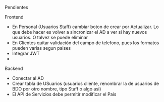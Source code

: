 Pendientes

Frontend

- En Personal (Usuarios Staff) cambiar boton de crear por Actualizar. Lo que debe hacer es volver a sincronizar el AD a ver si hay nuevos usuarios. O talvez se puede eliminar
- En Clientes quitar validación del campo de telefono, pues los formatos pueden varias segun paises
- Integrar JWT
-

Backend

- Conectar al AD
- Crear tabla de USuarios (usuarios cliente, renombrar la de usuarios de BDO por otro nombre, tipo Staff o algo asi)
- El API de Servicios debe permitir modificar el País
